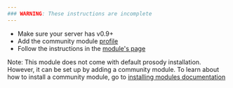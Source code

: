 ```yaml
---
### WARNING: These instructions are incomplete
---
```

* Make sure your server has v0.9+
* Add the community module [profile](https://modules.prosody.im/mod_profile)
* Follow the instructions in the [module's page](https://modules.prosody.im/mod_profile)

Note: This module does not come with default prosody installation.
However, it can be set up by adding a community module.
To learn about how to install a community module, go to [installing modules documentation](https://prosody.im/doc/installing_modules)